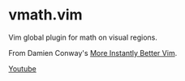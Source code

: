 # vmath.vim

Vim global plugin for math on visual regions.

From Damien Conway's [More Instantly Better Vim](http://www.oscon.com/oscon2013/public/schedule/detail/28875).

[Youtube](https://www.youtube.com/watch?v=aHm36-na4-4)
